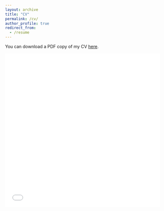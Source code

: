 ```yaml
---
layout: archive
title: "CV"
permalink: /cv/
author_profile: true
redirect_from:
  - /resume
---
```


You can download a PDF copy of my CV [here](/files/pdf/BERV_2_15_23.pdf).

<iframe src="/files/pdf/BERV_2_15_23.pdf" width="100%" height="500" frameborder="no" border="0" marginwidth="0" marginheight="0"></iframe>